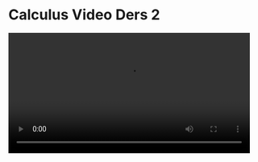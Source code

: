 # Calculus Video Ders 2 

<video width="95%" controls>
    <source src="https://drive.google.com/uc?export=view&id=1Bc086TO4UJbAAcL_5z7fqvfxAopsnmK3" type='video/mp4'>
</video>

